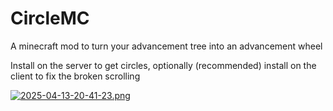 # CircleMC
A minecraft mod to turn your advancement tree into an advancement wheel

Install on the server to get circles, optionally (recommended) install on the client to fix the broken scrolling

[![2025-04-13-20-41-23.png](https://i.postimg.cc/sD38hSKC/2025-04-13-20-41-23.png)](https://postimg.cc/Z0DVkW1w)
